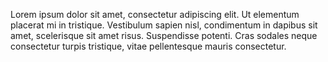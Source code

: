 Lorem ipsum dolor sit amet, consectetur adipiscing elit. Ut elementum placerat mi in tristique. Vestibulum sapien nisl, condimentum in dapibus sit amet, scelerisque sit amet risus. Suspendisse potenti. Cras sodales neque consectetur turpis tristique, vitae pellentesque mauris consectetur.
